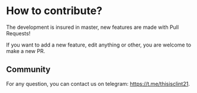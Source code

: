 # How to contribute?

The development is insured in master, new features are made with Pull Requests!

If you want to add a new feature, edit anything or other, you are welcome to make a new PR.

## Community

For any question, you can contact us on telegram: https://t.me/thisisclint21.
